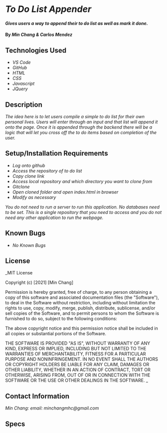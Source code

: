 # _To Do List Appender_

#### _Gives users a way to append their to do list as well as mark it done._
 
#### By _**Min Chang & Carlos Mendez**_

## Technologies Used

* _VS Code_
* _GitHub_
* _HTML_
* _CSS_
* _Javascript_
* _JQuery_

## Description

_The idea here is to let users compile a simple to do list for their own personal lives. Users will enter through an input and that list will append it onto the page. Once it is appended through the backend there will be a logic that will let you cross off the to do items based on completion of the user._

## Setup/Installation Requirements

* _Log onto github_
* _Access the repository of to do list_
* _Copy clone link_
* _Access local repository and which directory you want to clone from_
* _Gitclone_
* _Open cloned folder and open index.html in browser_
* _Modify as necessary_

_You do not need to run a server to run this application. No databases need to be set. This is a single repository that you need to access and you do not need any other application to run the webpage._

## Known Bugs

* _No Known Bugs_

## License

_MIT License

Copyright (c) [2021] [Min Chang]

Permission is hereby granted, free of charge, to any person obtaining a copy
of this software and associated documentation files (the "Software"), to deal
in the Software without restriction, including without limitation the rights
to use, copy, modify, merge, publish, distribute, sublicense, and/or sell
copies of the Software, and to permit persons to whom the Software is
furnished to do so, subject to the following conditions:

The above copyright notice and this permission notice shall be included in all
copies or substantial portions of the Software.

THE SOFTWARE IS PROVIDED "AS IS", WITHOUT WARRANTY OF ANY KIND, EXPRESS OR
IMPLIED, INCLUDING BUT NOT LIMITED TO THE WARRANTIES OF MERCHANTABILITY,
FITNESS FOR A PARTICULAR PURPOSE AND NONINFRINGEMENT. IN NO EVENT SHALL THE
AUTHORS OR COPYRIGHT HOLDERS BE LIABLE FOR ANY CLAIM, DAMAGES OR OTHER
LIABILITY, WHETHER IN AN ACTION OF CONTRACT, TORT OR OTHERWISE, ARISING FROM,
OUT OF OR IN CONNECTION WITH THE SOFTWARE OR THE USE OR OTHER DEALINGS IN THE
SOFTWARE.
_

## Contact Information

_Min Chang: email: minchangmhc@gmail.com_

## Specs

